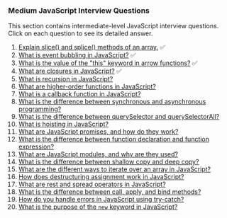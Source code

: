 ### Medium JavaScript Interview Questions

This section contains intermediate-level JavaScript interview questions. Click on each question to see its detailed answer.

1.  [Explain slice() and splice() methods of an array.](Explain-slice-and-splice.md) ✅
2.  [What is event bubbling in JavaScript?](Event-bubbling-in-JS.md) ✅
3.  [What is the value of the "this" keyword in arrow functions?](Value-of-this-in-arrow-functions.md) ✅
4.  [What are closures in JavaScript?](Closures-in-JS.md) ✅
5.  [What is recursion in JavaScript?](Recursion-in-JS.md)
6.  [What are higher-order functions in JavaScript?](Higher-order-functions-in-JS.md)
7.  [What is a callback function in JavaScript?](Callback-functions-in-JS.md)
8.  [What is the difference between synchronous and asynchronous programming?](Difference-between-sync-and-async.md)
9.  [What is the difference between querySelector and querySelectorAll?](Difference-between-querySelector-and-querySelectorAll.md)
10. [What is hoisting in JavaScript?](Hoisting-in-JS.md)
11. [What are JavaScript promises, and how do they work?](Promises-in-JS.md)
12. [What is the difference between function declaration and function expression?](Function-declaration-vs-expression.md)
13. [What are JavaScript modules, and why are they used?](JavaScript-modules.md)
14. [What is the difference between shallow copy and deep copy?](Shallow-vs-deep-copy.md)
15. [What are the different ways to iterate over an array in JavaScript?](Array-iteration-methods.md)
16. [How does destructuring assignment work in JavaScript?](Destructuring-assignment.md)
17. [What are rest and spread operators in JavaScript?](Rest-and-spread-operators.md)
18. [What is the difference between call, apply, and bind methods?](Call-apply-bind-methods.md)
19. [How do you handle errors in JavaScript using try-catch?](Try-catch-error-handling.md)
20. [What is the purpose of the `new` keyword in JavaScript?](Purpose-of-new-keyword.md)
